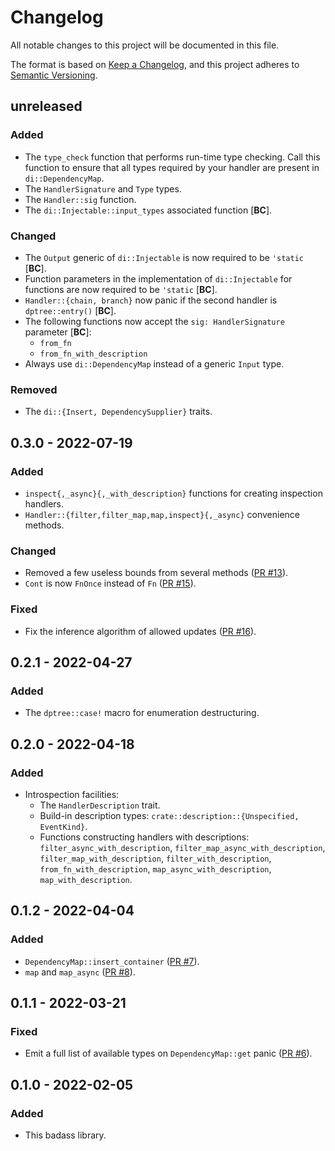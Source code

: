 # Changelog
All notable changes to this project will be documented in this file.

The format is based on [Keep a Changelog](https://keepachangelog.com/en/1.0.0/),
and this project adheres to [Semantic Versioning](https://semver.org/spec/v2.0.0.html).

## unreleased

### Added

 - The `type_check` function that performs run-time type checking. Call this function to ensure that all types required by your handler are present in `di::DependencyMap`.
 - The `HandlerSignature` and `Type` types.
 - The `Handler::sig` function.
 - The `di::Injectable::input_types` associated function [**BC**].

### Changed

 - The `Output` generic of `di::Injectable` is now required to be `'static` [**BC**].
 - Function parameters in the implementation of `di::Injectable` for functions are now required to be `'static` [**BC**].
 - `Handler::{chain, branch}` now panic if the second handler is `dptree::entry()` [**BC**].
 - The following functions now accept the `sig: HandlerSignature` parameter [**BC**]:
   - `from_fn`
   - `from_fn_with_description`
 - Always use `di::DependencyMap` instead of a generic `Input` type.

### Removed

 - The `di::{Insert, DependencySupplier}` traits.

## 0.3.0 - 2022-07-19

### Added

 - `inspect{,_async}{,_with_description}` functions for creating inspection handlers.
 - `Handler::{filter,filter_map,map,inspect}{,_async}` convenience methods.

### Changed

 - Removed a few useless bounds from several methods ([PR #13](https://github.com/teloxide/dptree/pull/13)).
 - `Cont` is now `FnOnce` instead of `Fn` ([PR #15](https://github.com/teloxide/dptree/pull/15)).

### Fixed

 - Fix the inference algorithm of allowed updates ([PR #16](https://github.com/teloxide/dptree/pull/16)).

## 0.2.1 - 2022-04-27

### Added

 - The `dptree::case!` macro for enumeration destructuring.

## 0.2.0 - 2022-04-18

### Added

 - Introspection facilities:
   - The `HandlerDescription` trait.
   - Build-in description types: `crate::description::{Unspecified, EventKind}`.
   - Functions constructing handlers with descriptions: `filter_async_with_description`, `filter_map_async_with_description`, `filter_map_with_description`, `filter_with_description`, `from_fn_with_description`, `map_async_with_description`, `map_with_description`.

## 0.1.2 - 2022-04-04

### Added

 - `DependencyMap::insert_container` ([PR #7](https://github.com/teloxide/dptree/pull/7)).
 - `map` and `map_async` ([PR #8](https://github.com/teloxide/dptree/pull/8)).

## 0.1.1 - 2022-03-21

### Fixed

 - Emit a full list of available types on `DependencyMap::get` panic ([PR #6](https://github.com/teloxide/dptree/pull/6)).

## 0.1.0 - 2022-02-05

### Added

 - This badass library.
